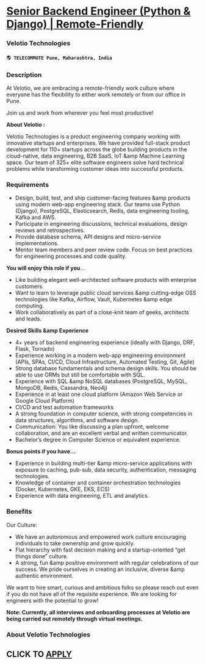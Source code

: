 # [Senior Backend Engineer (Python & Django) | Remote-Friendly](https://www.remotewlb.com/apply/senior-backend-engineer-python-django-remote-friendly-74654)  
### Velotio Technologies  
#### `🌎 TELECOMMUTE Pune, Maharashtra, India`  

### **Description**

At Velotio, we are embracing a remote-friendly work culture where everyone has the flexibility to either work remotely or from our office in Pune.

Join us and work from wherever you feel most productive!

 **About Velotio :**

Velotio Technologies is a product engineering company working with innovative startups and enterprises. We have provided full-stack product development for 110+ startups across the globe building products in the cloud-native, data engineering, B2B SaaS, IoT &amp Machine Learning space. Our team of 325+ elite software engineers solve hard technical problems while transforming customer ideas into successful products.

###  **Requirements**

  * Design, build, test, and ship customer-facing features &amp products using modern web-app engineering stack. Our teams use Python (Django), PostgreSQL, Elasticsearch, Redis, data engineering tooling, Kafka and AWS.
  * Participate in engineering discussions, technical evaluations, design reviews and retrospectives.
  * Provide database schema, API designs and micro-service implementations.
  * Mentor team members and peer review code. Focus on best practices for engineering processes and code quality.

**You will enjoy this role if you**...

  * Like building elegant well-architected software products with enterprise customers.
  * Want to learn to leverage public cloud services &amp cutting-edge OSS technologies like Kafka, Airflow, Vault, Kubernetes &amp edge computing.
  * Work collaboratively as part of a close-knit team of geeks, architects and leads.

**Desired Skills &amp Experience**

  * 4+ years of backend engineering experience (ideally with Django, DRF, Flask, Tornado)
  * Experience working in a modern web-app engineering environment (APIs, SPAs, CI/CD, Cloud Infrastructure, Automated Testing, Git, Agile)
  * Strong database fundamentals and schema design skills. You should be able to use ORMs but still be comfortable with SQL.
  * Experience with SQL &amp NoSQL databases (PostgreSQL, MySQL, MongoDB, Redis, Cassandra, Neo4j)
  * Experience in at least one cloud platform (Amazon Web Service or Google Cloud Platform)
  * CI/CD and test automation frameworks
  * A strong foundation in computer science, with strong competencies in data structures, algorithms, and software design.
  * Communication: You like discussing a plan upfront, welcome collaboration, and are an excellent verbal and written communicator.
  * Bachelor’s degree in Computer Science or equivalent experience.

**Bonus points if you have...**

  * Experience in building multi-tier &amp micro-service applications with exposure to caching, pub-sub, data security, authentication, messaging technologies.
  * Knowledge of container and container orchestration technologies (Docker, Kubernetes, GKE, EKS, ECS)
  * Experience with data engineering, ETL and analytics.

### **Benefits**

Our Culture:

  * We have an autonomous and empowered work culture encouraging individuals to take ownership and grow quickly.
  * Flat hierarchy with fast decision making and a startup-oriented “get things done” culture.
  * A strong, fun &amp positive environment with regular celebrations of our success. We pride ourselves in creating an inclusive, diverse &amp authentic environment.

We want to hire smart, curious and ambitious folks so please reach out even if you do not have all of the requisite experience. We are looking for engineers with the potential to grow!

 **Note: Currently, all interviews and onboarding processes at Velotio are being carried out remotely through virtual meetings.**

###  **About Velotio Technologies**

  
## CLICK TO [APPLY](https://www.remotewlb.com/apply/senior-backend-engineer-python-django-remote-friendly-74654)

